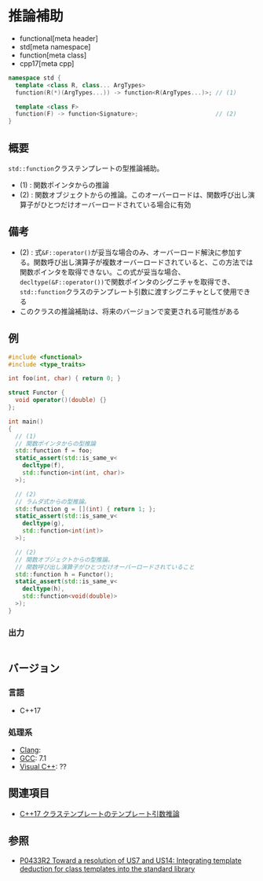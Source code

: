 # 推論補助
* functional[meta header]
* std[meta namespace]
* function[meta class]
* cpp17[meta cpp]

```cpp
namespace std {
  template <class R, class... ArgTypes>
  function(R(*)(ArgTypes...)) -> function<R(ArgTypes...)>; // (1)

  template <class F>
  function(F) -> function<Signature>;                      // (2)
}
```

## 概要
`std::function`クラステンプレートの型推論補助。

- (1) : 関数ポインタからの推論
- (2) : 関数オブジェクトからの推論。このオーバーロードは、関数呼び出し演算子がひとつだけオーバーロードされている場合に有効


## 備考
- (2) : 式`&F::operator()`が妥当な場合のみ、オーバーロード解決に参加する。関数呼び出し演算子が複数オーバーロードされていると、この方法では関数ポインタを取得できない。この式が妥当な場合、`decltype(&F::operator())`で関数ポインタのシグニチャを取得でき、`std::function`クラスのテンプレート引数に渡すシグニチャとして使用できる
- このクラスの推論補助は、将来のバージョンで変更される可能性がある

## 例
```cpp example
#include <functional>
#include <type_traits>

int foo(int, char) { return 0; }

struct Functor {
  void operator()(double) {}
};

int main()
{
  // (1)
  // 関数ポインタからの型推論
  std::function f = foo;
  static_assert(std::is_same_v<
    decltype(f),
    std::function<int(int, char)>
  >);

  // (2)
  // ラムダ式からの型推論。
  std::function g = [](int) { return 1; };
  static_assert(std::is_same_v<
    decltype(g),
    std::function<int(int)>
  >);

  // (2)
  // 関数オブジェクトからの型推論。
  // 関数呼び出し演算子がひとつだけオーバーロードされていること
  std::function h = Functor();
  static_assert(std::is_same_v<
    decltype(h),
    std::function<void(double)>
  >);
}
```

### 出力
```
```


## バージョン
### 言語
- C++17

### 処理系
- [Clang](/implementation.md#clang):
- [GCC](/implementation.md#gcc): 7.1
- [Visual C++](/implementation.md#visual_cpp): ??


## 関連項目
- [C++17 クラステンプレートのテンプレート引数推論](/lang/cpp17/type_deduction_for_class_templates.md)


## 参照
- [P0433R2 Toward a resolution of US7 and US14: Integrating template deduction for class templates into the standard library](http://www.open-std.org/jtc1/sc22/wg21/docs/papers/2017/p0433r2.html)

